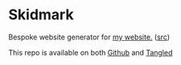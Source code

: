 # Skidmark
Bespoke website generator for [my website.](https://tholps.site) ([src](https://tangled.sh/@tholps.site/tholps-site))

This repo is available on both [Github](https://github.com/Tholp1/Skidmark) and [Tangled](https://tangled.sh/@tholps.site/skidmark)
